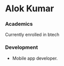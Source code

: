 # Alok Kumar

### Academics

Currently enrolled in btech 

### Development

- Mobile app developer.

